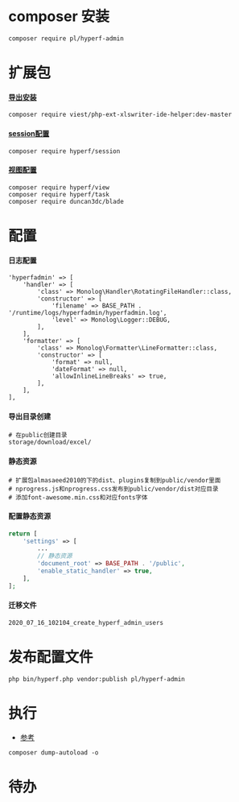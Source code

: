 # composer 安装

```
composer require pl/hyperf-admin

```

# 扩展包

#### [导出安装](https://blog.csdn.net/qq_29755359/article/details/104575938)
```
composer require viest/php-ext-xlswriter-ide-helper:dev-master

```

#### [session配置](https://hyperf.wiki/2.0/#/zh-cn/session)
```
composer require hyperf/session
```


#### [视图配置](https://hyperf.wiki/2.0/#/zh-cn/view)
```
composer require hyperf/view
composer require hyperf/task
composer require duncan3dc/blade
```

# 配置

#### 日志配置
```
'hyperfadmin' => [
    'handler' => [
        'class' => Monolog\Handler\RotatingFileHandler::class,
        'constructor' => [
            'filename' => BASE_PATH . '/runtime/logs/hyperfadmin/hyperfadmin.log',
            'level' => Monolog\Logger::DEBUG,
        ],
    ],
    'formatter' => [
        'class' => Monolog\Formatter\LineFormatter::class,
        'constructor' => [
            'format' => null,
            'dateFormat' => null,
            'allowInlineLineBreaks' => true,
        ],
    ],
],
```

#### 导出目录创建
```$xslt
# 在public创建目录
storage/download/excel/
```

#### 静态资源

```
# 扩展包almasaeed2010的下的dist、plugins复制到public/vendor里面
# nprogress.js和nprogress.css发布到public/vendor/dist对应目录
# 添加font-awesome.min.css和对应fonts字体
```

#### 配置静态资源
```php
return [
    'settings' => [
        ...
        // 静态资源
        'document_root' => BASE_PATH . '/public',
        'enable_static_handler' => true,
    ],
];
```

#### 迁移文件 
```
2020_07_16_102104_create_hyperf_admin_users
```

# 发布配置文件
```
php bin/hyperf.php vendor:publish pl/hyperf-admin
```

# 执行
- [参考](https://hyperf.wiki/2.0/#/zh-cn/quick-start/questions)
```
composer dump-autoload -o
```

# 待办
